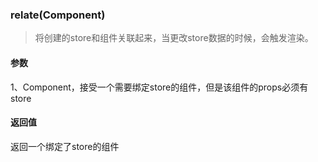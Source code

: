 ### relate(Component)

> 将创建的store和组件关联起来，当更改store数据的时候，会触发渲染。

#### 参数

1、Component，接受一个需要绑定store的组件，但是该组件的props必须有store

#### 返回值

返回一个绑定了store的组件